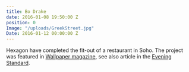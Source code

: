 ```yaml
---
title: Bo Drake
date: 2016-01-08 19:50:00 Z
position: 0
Image: "/uploads/GreekStreet.jpg"
Date: 2016-01-12 00:00:00 Z
---
```


Hexagon have completed the fit-out of a restaurant in Soho. The project was featured in [Wallpaper magazine](http://www.wallpaper.com/travel/uk/london/restaurants/b-drake#17447), see also article in the [Evening Standard](http://www.standard.co.uk/goingout/restaurants/fay-maschler-reviews-bo-drake-10053026.html).